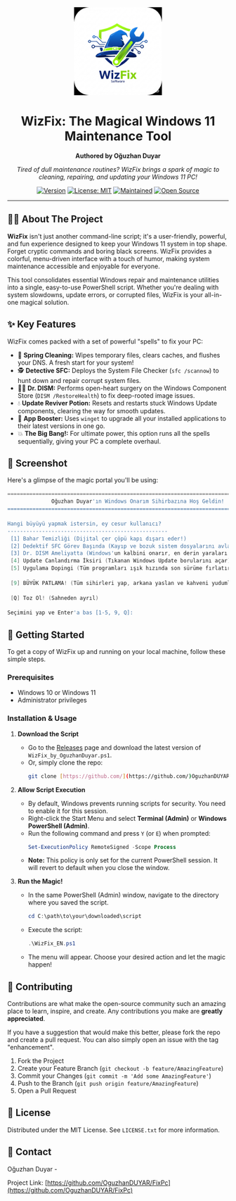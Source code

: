 <div align="center">
  <img src="WizFix.png" alt="WizFix Logo" width="200"/>

  # WizFix: The Magical Windows 11 Maintenance Tool
  **Authored by Oğuzhan Duyar**

  *Tired of dull maintenance routines? WizFix brings a spark of magic to cleaning, repairing, and updating your Windows 11 PC!*
</div>

<div align="center">

[![Version](https://img.shields.io/badge/version-2.0-blue.svg)](https://github.com/OguzhanDUYAR/FixPc)
[![License: MIT](https://img.shields.io/badge/License-MIT-yellow.svg)](https://opensource.org/licenses/MIT)
[![Maintained](https://img.shields.io/badge/Maintained%3F-yes-green.svg)](https://github.com/OguzhanDUYAR/WizFix/commits/main)
[![Open Source](https://badges.frapsoft.com/os/v1/open-source.svg?v=103)](https://opensource.org/)

</div>

---

## 🧙‍♂️ About The Project

**WizFix** isn't just another command-line script; it's a user-friendly, powerful, and fun experience designed to keep your Windows 11 system in top shape. Forget cryptic commands and boring black screens. WizFix provides a colorful, menu-driven interface with a touch of humor, making system maintenance accessible and enjoyable for everyone.

This tool consolidates essential Windows repair and maintenance utilities into a single, easy-to-use PowerShell script. Whether you're dealing with system slowdowns, update errors, or corrupted files, WizFix is your all-in-one magical solution.

## ✨ Key Features

WizFix comes packed with a set of powerful "spells" to fix your PC:

* 🧹 **Spring Cleaning:** Wipes temporary files, clears caches, and flushes your DNS. A fresh start for your system!
* 🕵️ **Detective SFC:** Deploys the System File Checker (`sfc /scannow`) to hunt down and repair corrupt system files.
* 👨‍⚕️ **Dr. DISM:** Performs open-heart surgery on the Windows Component Store (`DISM /RestoreHealth`) to fix deep-rooted image issues.
* 💧 **Update Reviver Potion:** Resets and restarts stuck Windows Update components, clearing the way for smooth updates.
* 🚀 **App Booster:** Uses `winget` to upgrade all your installed applications to their latest versions in one go.
* 💥 **The Big Bang!:** For ultimate power, this option runs all the spells sequentially, giving your PC a complete overhaul.

## 📸 Screenshot

Here's a glimpse of the magic portal you'll be using:

```powershell
========================================================================================
              Oğuzhan Duyar'ın Windows Onarım Sihirbazına Hoş Geldin!
========================================================================================

Hangi büyüyü yapmak istersin, ey cesur kullanıcı?
---------------------------------------------------
 [1] Bahar Temizliği (Dijital çer çöpü kapı dışarı eder!)
 [2] Dedektif SFC Görev Başında (Kayıp ve bozuk sistem dosyalarını avlar)
 [3] Dr. DISM Ameliyatta (Windows'un kalbini onarır, en derin yaraları iyileştirir)
 [4] Update Canlandırma İksiri (Tıkanan Windows Update borularını açar)
 [5] Uygulama Dopingi (Tüm programları ışık hızında son sürüme fırlatır)

 [9] BÜYÜK PATLAMA! (Tüm sihirleri yap, arkana yaslan ve kahveni yudumla)

 [Q] Toz Ol! (Sahneden ayrıl)

Seçimini yap ve Enter'a bas [1-5, 9, Q]:
```

## 🚀 Getting Started

To get a copy of WizFix up and running on your local machine, follow these simple steps.

### Prerequisites

* Windows 10 or Windows 11
* Administrator privileges

### Installation & Usage

1.  **Download the Script**
    * Go to the [Releases](https://github.com/OguzhanDUYAR/FixPc/releases) page and download the latest version of `WizFix_by_OguzhanDuyar.ps1`.
    * Or, simply clone the repo:
        ```sh
        git clone [https://github.com/](https://github.com/)OguzhanDUYAR/FixPc.git
        ```

2.  **Allow Script Execution**
    * By default, Windows prevents running scripts for security. You need to enable it for this session.
    * Right-click the Start Menu and select **Terminal (Admin)** or **Windows PowerShell (Admin)**.
    * Run the following command and press `Y` (or `E`) when prompted:
        ```powershell
        Set-ExecutionPolicy RemoteSigned -Scope Process
        ```
    * **Note:** This policy is only set for the current PowerShell session. It will revert to default when you close the window.

3.  **Run the Magic!**
    * In the same PowerShell (Admin) window, navigate to the directory where you saved the script.
        ```powershell
        cd C:\path\to\your\downloaded\script
        ```
    * Execute the script:
        ```powershell
        .\WizFix_EN.ps1
        ```
    * The menu will appear. Choose your desired action and let the magic happen!

## 🤝 Contributing

Contributions are what make the open-source community such an amazing place to learn, inspire, and create. Any contributions you make are **greatly appreciated**.

If you have a suggestion that would make this better, please fork the repo and create a pull request. You can also simply open an issue with the tag "enhancement".

1.  Fork the Project
2.  Create your Feature Branch (`git checkout -b feature/AmazingFeature`)
3.  Commit your Changes (`git commit -m 'Add some AmazingFeature'`)
4.  Push to the Branch (`git push origin feature/AmazingFeature`)
5.  Open a Pull Request

## 📜 License

Distributed under the MIT License. See `LICENSE.txt` for more information.

## 📧 Contact

Oğuzhan Duyar - 

Project Link: [https://github.com/OguzhanDUYAR/FixPc](https://github.com/OguzhanDUYAR/FixPc)


